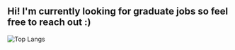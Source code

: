 ## Hi! I'm currently looking for graduate jobs so feel free to reach out :)

![Top Langs](https://github-readme-stats.vercel.app/api/top-langs/?username=MiguelReid&layout=compact)
